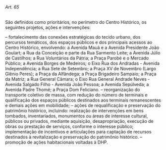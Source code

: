
###### Art. 65
São definidos como prioritários, no perímetro do Centro Histórico, os seguintes projetos, ações e intervenções:

– fortalecimento das conexões estratégicas do tecido urbano, dos percursos temáticos, dos espaços públicos e dos principais acessos ao Centro Histórico, envolvendo:
a Avenida Mauá e a Avenida Presidente João Goulart;
a Rua da Conceição e parte da Rua Sarmento Leite;
a Avenida Júlio de Castilhos;
a Rua Voluntários da Pátria;
a Praça Parobé e o Mercado Público;
a Avenida Borges de Medeiros;
o Eixo Rua dos Andradas - Avenida Independência;
a Rua Sete de Setembro;
a Praça XV de Novembro (Largo Glênio Peres);
a Praça da Alfândega;
a Praça Brigadeiro Sampaio;
a Praça da Matriz;
a Rua General Câmara;
o Eixo Rua General Andrade Neves - Avenida Salgado Filho - Avenida João Pessoa;
a Avenida Sepúlveda;
a Avenida Padre Thomé;
a Praça Dom Feliciano.
– reorganização do transporte coletivo de massa, com redução do número de terminais e qualificação dos espaços públicos destinados aos terminais remanescentes e demais ações em mobilidade;
– ações de requalificação e preservação do patrimônio histórico, incluindo:
realização de intervenções em bens tombados, inventariados, monumentos ou áreas de interesse cultural, públicos ou privados, mediante aquisição, desapropriação, execução de obras ou prestação de serviços, conforme o interesse público;
implementação de incentivos e articulações para captação de recursos destinados à revitalização e preservação do patrimônio histórico.
– promoção de ações habitacionais voltadas à DHP.

